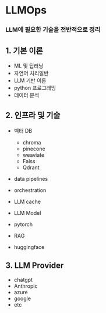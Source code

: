 # LLMOps

### LLM에 필요한 기술을 전반적으로 정리

## 1. 기본 이론
- ML 및 딥러닝
- 자연어 처리일반
- LLM 기반 이론
- python 프로그래밍
- 데이터 분석

  

## 2. 인프라 및 기술
- 벡터 DB
  - chroma
  - pinecone
  - weaviate
  - Faiss
  - Qdrant
    
- data pipelines
- orchestration
- LLM cache
- LLM Model
- pytorch
- RAG
- huggingface
  
  

## 3. LLM Provider
- chatgpt
- Anthropic
- azure
- google
- etc

